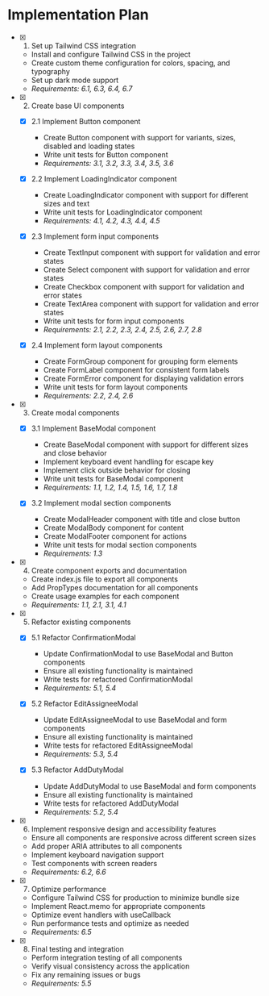 # Implementation Plan

- [x]   1. Set up Tailwind CSS integration
    - Install and configure Tailwind CSS in the project
    - Create custom theme configuration for colors, spacing, and typography
    - Set up dark mode support
    - _Requirements: 6.1, 6.3, 6.4, 6.7_

- [x]   2. Create base UI components
    - [x] 2.1 Implement Button component
        - Create Button component with support for variants, sizes, disabled and loading states
        - Write unit tests for Button component
        - _Requirements: 3.1, 3.2, 3.3, 3.4, 3.5, 3.6_

    - [x] 2.2 Implement LoadingIndicator component
        - Create LoadingIndicator component with support for different sizes and text
        - Write unit tests for LoadingIndicator component
        - _Requirements: 4.1, 4.2, 4.3, 4.4, 4.5_

    - [x] 2.3 Implement form input components
        - Create TextInput component with support for validation and error states
        - Create Select component with support for validation and error states
        - Create Checkbox component with support for validation and error states
        - Create TextArea component with support for validation and error states
        - Write unit tests for form input components
        - _Requirements: 2.1, 2.2, 2.3, 2.4, 2.5, 2.6, 2.7, 2.8_

    - [x] 2.4 Implement form layout components
        - Create FormGroup component for grouping form elements
        - Create FormLabel component for consistent form labels
        - Create FormError component for displaying validation errors
        - Write unit tests for form layout components
        - _Requirements: 2.2, 2.4, 2.6_

- [x]   3. Create modal components
    - [x] 3.1 Implement BaseModal component
        - Create BaseModal component with support for different sizes and close behavior
        - Implement keyboard event handling for escape key
        - Implement click outside behavior for closing
        - Write unit tests for BaseModal component
        - _Requirements: 1.1, 1.2, 1.4, 1.5, 1.6, 1.7, 1.8_

    - [x] 3.2 Implement modal section components
        - Create ModalHeader component with title and close button
        - Create ModalBody component for content
        - Create ModalFooter component for actions
        - Write unit tests for modal section components
        - _Requirements: 1.3_

- [x]   4. Create component exports and documentation
    - Create index.js file to export all components
    - Add PropTypes documentation for all components
    - Create usage examples for each component
    - _Requirements: 1.1, 2.1, 3.1, 4.1_

- [x]   5. Refactor existing components

    - [x] 5.1 Refactor ConfirmationModal
        - Update ConfirmationModal to use BaseModal and Button components
        - Ensure all existing functionality is maintained
        - Write tests for refactored ConfirmationModal
        - _Requirements: 5.1, 5.4_

    - [x] 5.2 Refactor EditAssigneeModal
        - Update EditAssigneeModal to use BaseModal and form components
        - Ensure all existing functionality is maintained
        - Write tests for refactored EditAssigneeModal
        - _Requirements: 5.3, 5.4_

    - [x] 5.3 Refactor AddDutyModal
        - Update AddDutyModal to use BaseModal and form components
        - Ensure all existing functionality is maintained
        - Write tests for refactored AddDutyModal
        - _Requirements: 5.2, 5.4_

- [x]   6. Implement responsive design and accessibility features
    - Ensure all components are responsive across different screen sizes
    - Add proper ARIA attributes to all components
    - Implement keyboard navigation support
    - Test components with screen readers
    - _Requirements: 6.2, 6.6_

- [x]   7. Optimize performance
    - Configure Tailwind CSS for production to minimize bundle size
    - Implement React.memo for appropriate components
    - Optimize event handlers with useCallback
    - Run performance tests and optimize as needed
    - _Requirements: 6.5_

- [x]   8. Final testing and integration
    - Perform integration testing of all components
    - Verify visual consistency across the application
    - Fix any remaining issues or bugs
    - _Requirements: 5.5_
